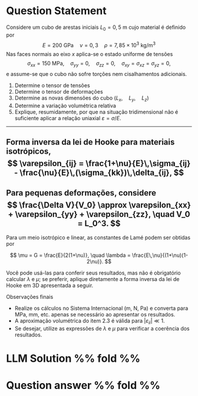 # Question Statement
Considere um cubo de arestas iniciais $L_0 = 0,5\ \mathrm{m}$ cujo material é definido por
$$E = 200\ \mathrm{GPa} \quad \nu = 0,3 \quad \rho = 7,85 \times 10^3\ \mathrm{kg}/\mathrm{m}^3$$
Nas faces normais ao eixo $x$ aplica-se o estado uniforme de tensões
$$
\sigma_{xx} = 150\ \mathrm{MPa}, \quad \sigma_{yy} = 0, \quad \sigma_{zz} = 0, \quad \sigma_{xy} = \sigma_{xz} = \sigma_{yz} = 0,
$$
e assume-se que o cubo não sofre torções nem cisalhamentos adicionais.

1. Determine o tensor de tensões
2. Determine o tensor de deformações
3. Determine as novas dimensões do cubo ($L_x, \quad L_y, \quad L_z$)
4. Determine a variação volumétrica relativa
5. Explique, resumidamente, por que na situação tridimensional não é suficiente aplicar a relação uniaxial $\varepsilon = \sigma/E$.










---
Forma inversa da lei de Hooke para materiais isotrópicos,
$$
\varepsilon_{ij} = \frac{1+\nu}{E}\,\sigma_{ij} - \frac{\nu}{E}\,(\sigma_{kk})\,\delta_{ij},
$$
---
Para pequenas deformações, considere
$$
\frac{\Delta V}{V_0} \approx \varepsilon_{xx} + \varepsilon_{yy} + \varepsilon_{zz}, \quad V_0 = L_0^3.
$$
---
Para um meio isotrópico e linear, as constantes de Lamé podem ser obtidas por

$$
\mu = G = \frac{E}{2(1+\nu)}, \quad \lambda = \frac{E\,\nu}{(1+\nu)(1-2\nu)}.
$$

Você pode usá-las para conferir seus resultados, mas não é obrigatório calcular $\lambda$ e $\mu$; se preferir, aplique diretamente a forma inversa da lei de Hooke em 3D apresentada a seguir.







Observações finais

- Realize os cálculos no Sistema Internacional (m, N, Pa) e converta para MPa, mm, etc. apenas se necessário ao apresentar os resultados.
- A aproximação volumétrica do item 2.3 é válida para $|\varepsilon_{ii}|\ll 1$.
- Se desejar, utilize as expressões de $\lambda$ e $\mu$ para verificar a coerência dos resultados.


# LLM Solution %% fold %%


# Question answer %% fold %%

